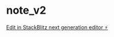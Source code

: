 # note_v2

[Edit in StackBlitz next generation editor ⚡️](https://stackblitz.com/~/github.com/ziherMP-dev/note_v2)